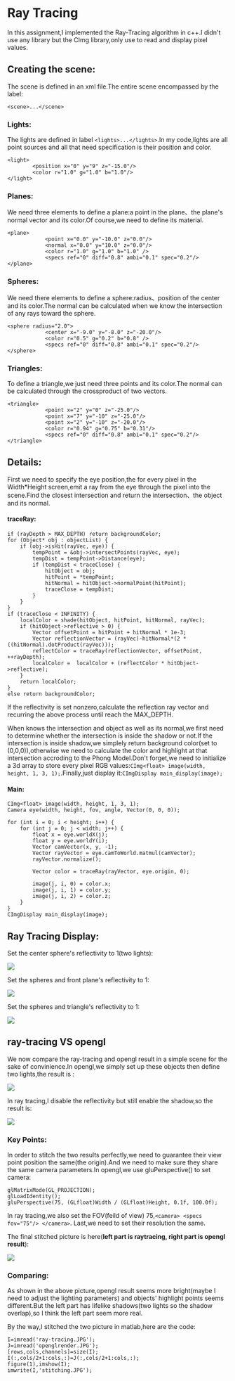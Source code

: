 # Ray Tracing #
In this assignment,I implemented the Ray-Tracing algorithm in c++.I didn't use any library but the CImg library,only use to read and display pixel values.

## Creating the scene:  ##
The scene is defined in an xml file.The entire scene encompassed by the label:

    <scene>...</scene>

### Lights: ###

The lights are defined in label `<lights>...</lights>`.In my code,lights are all point sources and all that need specification is their position and color.

    <light>
			<position x="0" y="9" z="-15.0"/>
			<color r="1.0" g="1.0" b="1.0"/>
	</light>

### Planes: ###

We need three elements to define a plane:a point in the plane、the plane's normal vector and its color.Of course,we need to define its material.

    <plane>
				<point x="0.0" y="-10.0" z="0.0"/>
				<normal x="0.0" y="10.0" z="0.0"/>
				<color r="1.0" g="1.0" b="1.0" />
				<specs ref="0" diff="0.8" ambi="0.1" spec="0.2"/>
	</plane>

### Spheres: ###

We need there elements to define a sphere:radius、position of the center and its color.The normal can be calculated when we know the intersection of any rays toward the sphere.

    <sphere radius="2.0">
				<center x="-9.0" y="-8.0" z="-20.0"/>
				<color r="0.5" g="0.2" b="0.8" />
				<specs ref="0" diff="0.8" ambi="0.1" spec="0.2"/>
	</sphere>

### Triangles: ###

To define a triangle,we just need three points and its color.The normal can be calculated through the crossproduct of two vectors.

    <triangle>
				<point x="2" y="0" z="-25.0"/>
				<point x="7" y="-10" z="-25.0"/>
				<point x="2" y="-10" z="-20.0"/>
				<color r="0.94" g="0.75" b="0.31"/>
				<specs ref="0" diff="0.8" ambi="0.1" spec="0.2"/>
	</triangle>

## Details: ##
First we need to specify the eye position,the for every pixel in the Width*Height screen,emit a ray from the eye through the pixel into the scene.Find the closest intersection and return the intersection、the object and its normal.

#### traceRay: ####

    if (rayDepth > MAX_DEPTH) return backgroundColor;
	for (Object* obj : objectList) {
		if (obj->isHit(rayVec, eye)) {
			tempPoint = &obj->intersectPoints(rayVec, eye);
			tempDist = tempPoint->Distance(eye);
			if (tempDist < traceClose) {
				hitObject = obj;
				hitPoint = *tempPoint;
				hitNormal = hitObject->normalPoint(hitPoint);
				traceClose = tempDist;
			}
		}
	}
	if (traceClose < INFINITY) {
		localColor = shade(hitObject, hitPoint, hitNormal, rayVec);
		if (hitObject->reflective > 0) {
			Vector offsetPoint = hitPoint + hitNormal * 1e-3;
			Vector reflectionVector = (rayVec)-hitNormal*(2 * ((hitNormal).dotProduct(rayVec)));
			reflectColor = traceRay(reflectionVector, offsetPoint, ++rayDepth);
			localColor =  localColor + (reflectColor * hitObject->reflective);
		}
		return localColor;
	}
	else return backgroundColor;

If the reflectivity is set nonzero,calculate the reflection ray vector and recurring the above process until reach the MAX_DEPTH.

When knows the intersection and object as well as its normal,we first need to determine whether the intersection is inside the shadow or not.If the intersection is inside shadow,we simplely return background color(set to (0,0,0)),otherwise we need to calculate the color and highlight at that intersection accroding to the Phong Model.Don't forget,we need to initialize a 3d array to store every pixel RGB values:`CImg<float> image(width, height, 1, 3, 1);`.Finally,just display it:`CImgDisplay main_display(image);`

#### Main: ####

    CImg<float> image(width, height, 1, 3, 1);
	Camera eye(width, height, fov, angle, Vector(0, 0, 0));

	for (int i = 0; i < height; i++) {
		for (int j = 0; j < width; j++) {
			float x = eye.worldX(j);
			float y = eye.worldY(i);
			Vector camVector(x, y, -1);
			Vector rayVector = eye.camToWorld.matmul(camVector);
			rayVector.normalize();
			
			Vector color = traceRay(rayVector, eye.origin, 0);
			
			image(j, i, 0) = color.x;
			image(j, i, 1) = color.y;
			image(j, i, 2) = color.z;
		}
	}
	CImgDisplay main_display(image);

## Ray Tracing Display: ##

Set the center sphere's reflectivity to 1(two lights):

![](https://github.com/ruange/RayTracing/blob/master/images/one.JPG)

Set the spheres and front plane's reflectivity to 1:

![](https://github.com/ruange/RayTracing/blob/master/images/three.JPG)

Set the spheres and triangle's reflectivity to 1:

![](https://github.com/ruange/RayTracing/blob/master/images/three2.JPG)

## ray-tracing VS opengl ##

We now compare the ray-tracing and opengl result in a simple scene for the sake of convinience.In opengl,we simply set up these objects then define two lights,the result is :

![](https://github.com/ruange/RayTracing/blob/master/images/opengl-rendering.JPG) 

In ray tracing,I disable the reflectivity but still enable the shadow,so the result is:

![](https://github.com/ruange/RayTracing/blob/master/images/ray-tracing.JPG)

### Key Points: ###
In order to stitch the two results perfectly,we need to guarantee their view point position the same(the origin).And we need to make sure they share the same camera parameters.In opengl,we use gluPerspective() to set camera:

    glMatrixMode(GL_PROJECTION);
	glLoadIdentity();
	gluPerspective(75, (GLfloat)Width / (GLfloat)Height, 0.1f, 100.0f);

In ray tracing,we also set the FOV(feild of view) 75,`<camera>
		<specs fov="75"/>
	</camera>`. Last,we need to set their resolution the same.

The final stitched picture is here(**left part is raytracing,  right part is opengl result**):

![](https://github.com/ruange/RayTracing/blob/master/images/stitching.JPG) 

### Comparing: ###
As shown in the above picture,opengl result seems more bright(maybe I need to adjust the lighting parameters) and objects' highlight points seems different.But the left part has lifelike shadows(two lights so the shadow overlap),so I think the left part seem more real.

By the way,I stitched the two picture in matlab,here are the code:

    I=imread('ray-tracing.JPG');
	J=imread('openglrender.JPG');
	[rows,cols,channels]=size(I);
	I(:,cols/2+1:cols,:)=J(:,cols/2+1:cols,:);
	figure(1),imshow(I);
	imwrite(I,'stitching.JPG');